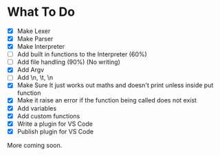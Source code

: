 # What To Do

 - [x] Make Lexer
 - [x] Make Parser
 - [x] Make Interpreter
 - [ ] Add built in functions to the Interpreter (60%)
 - [ ] Add file handling (90%) (No writing)
 - [x] Add Argv
 - [ ] Add \n, \t, \n
 - [x] Make Sure It just works out maths and doesn't print unless inside put function
 - [x] Make it raise an error if the function being called does not exist
 - [x] Add variables
 - [x] Add custom functions
 - [x] Write a plugin for VS Code
 - [x] Publish plugin for VS Code

More coming soon.
